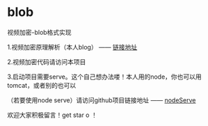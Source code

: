 # blob
视频加密-blob格式实现

1.视频加密原理解析（本人blog） —— [链接地址](https://algate.gitlab.io/2018/01/02/Media%E8%A7%86%E9%A2%91%E5%8A%A0%E5%AF%86%E4%B8%80-%E5%89%8D%E8%A8%80/)

2.视频加密代码请访问本项目

3.启动项目需要serve。这个自己想办法喽！本人用的node，你也可以用tomcat，或者别的也可以

（若要使用node serve）请访问github项目链接地址 —— [nodeServe](https://github.com/algate/nodeServer)

欢迎大家积极留言！get star o ！
